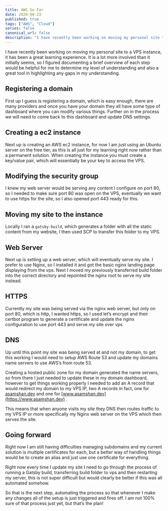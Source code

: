 ```yaml
---
title: AWS So Far
date: 2020-08-23
published: true
tags: ["AWS", "Cloud"]
series: false
canonical_url: false
description: "I have recently been working on moving my personal site to a VPS instance, it has been a great learning experience. It is a lot more involved than it initially seems, so I figured documenting a brief overview of each step would be helpful for me to determine my level of understanding and also a great tool in highlighting any gaps in my understanding."
---
```


I have recently been working on moving my personal site to a VPS instance, it has been a great learning experience. It is a lot more involved than it initially seems, so I figured documenting a brief overview of each step would be helpful for me to determine my level of understanding and also a great tool in highlighting any gaps in my understanding.

## Registering a domain

First up I guess is registering a domain, which is easy enough, there are many providers and once you have your domain they all have some type of dashboard where you can modify various things. Further on in the process we will need to come back to this dashboard and update DNS settings.

## Creating a ec2 instance

Next up is creating an AWS ec2 instance, for now I am just using an Ubuntu server on the free tier, as this is all just for my learning right now rather than a permanent solution. When creating the instance you must create a key/value pair, which will essentially be your key to access the VPS.

## Modifying the security group

I knew my web server would be serving any content I configure on port 80, so I needed to make sure port 80 was open on the VPS, eventually we want to use https for the site, so I also opened port 443 ready for this.

## Moving my site to the instance

Locally I ran a `gatsby-build`, which generates a folder with all the static content from my website, I then used SCP to transfer this folder to my VPS.

## Web Server

Next up is setting up a web server, which will eventually serve my site. I prefer to use Nginx, so I installed it and got the basic nginx landing page displaying from the vps. Next I moved my previously transferred build folder into the correct directory and repointed the nginx root to serve my site instead.

## HTTPS

Currently my site was being served via the nginx web server, but only on port 80, which is http, I wanted https, so I used let’s encrypt and their certbot program to generate a certificate and update the nginx configuration to use port 443 and serve my site over vps

## DNS

Up until this point my site was being served at <VPS IP> and not my domain, to get this working I would need to setup AWS Route 53 and update my domains name servers to use AWS’s from route 53.

Creating a hosted public zone for my domain generated the name servers, so from there I just needed to update these in my domain dashboard, however to get things working properly I needed to add an A record that would redirect my domain to my VPS IP, two A records in fact, one for [asamshan.dev](https://asamshan.dev) and one for [www.asamshan.dev](https://www.asamshan.dev) .

This means that when anyone visits my site they DNS then routes traffic to my VPS IP or more specifically my Nginx web server on the VPS which then serves the site.

## Going forward

Right now I am still having difficulties managing subdomains and my current solution is multiple certificates for each, but a better way of handling things would be to create an alias and just use one certificate for everything.

Right now every time I update my site I need to go through the process of running a Gatsby build, transferring build folder to vps and then restarting my server, this is not super difficult but would clearly be better if this was all automated somehow.

So that is the next step, automating the process so that whenever I make any changes all of the setup is just triggered and fires off. I am not 100% sure of that process just yet, but that’s the plan!
